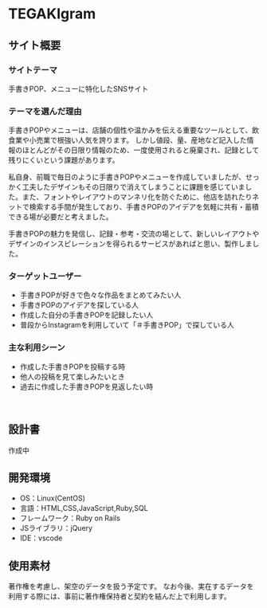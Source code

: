 # TEGAKIgram

## サイト概要
### サイトテーマ
手書きPOP、メニューに特化したSNSサイト
​
### テーマを選んだ理由
手書きPOPやメニューは、店舗の個性や温かみを伝える重要なツールとして、飲食業や小売業で根強い人気を誇ります。
しかし値段、量、産地など記入した情報のほとんどがその日限り情報のため、一度使用されると廃棄され、記録として残りにくいという課題があります。

私自身、前職で毎日のように手書きPOPやメニューを作成していましたが、せっかく工夫したデザインもその日限りで消えてしまうことに課題を感じていました。また、フォントやレイアウトのマンネリ化を防ぐために、他店を訪れたりネットで検索する手間が発生しており、手書きPOPのアイデアを気軽に共有・蓄積できる場が必要だと考えました。

手書きPOPの魅力を発信し、記録・参考・交流の場として、新しいレイアウトやデザインのインスピレーションを得られるサービスがあればと思い、製作しました。

### ターゲットユーザー
* 手書きPOPが好きで色々な作品をまとめてみたい人
* 手書きPOPのアイデアを探している人
* 作成した自分の手書きPOPを記録したい人
* 普段からInstagramを利用していて「＃手書きPOP」で探している人

### 主な利用シーン
* 作成した手書きPOPを投稿する時
* 他人の投稿を見て楽しみたいとき
* 過去に作成した手書きPOPを見返したい時

​
## 設計書

作成中
​
## 開発環境
- OS：Linux(CentOS)
- 言語：HTML,CSS,JavaScript,Ruby,SQL
- フレームワーク：Ruby on Rails
- JSライブラリ：jQuery
- IDE：vscode
​
## 使用素材

<!-- - 外部サービスの画像素材・音声素材を使用した場合は、必ずサービス名とURLを明記してください。 -->
<!-- - アプリケーションの実装に使用したgem/bootstrapのリファレンスなどの記載は不要です。 -->
<!-- - 使用しない場合は、使用素材の項目をREADMEから削除してください。 -->
<!-- - 架空の団体・題材を前提にポートフォリオを制作する場合、下記のテンプレートを当項目内に記載しましょう。 -->
著作権を考慮し、架空のデータを扱う予定です。
なお今後、実在するデータを利用する際には、事前に著作権保持者と契約を結んだ上で利用します。